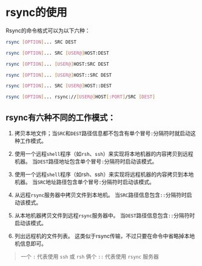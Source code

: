 # rsync的使用

Rsync的命令格式可以为以下六种：

```sh
rsync [OPTION]... SRC DEST

rsync [OPTION]... SRC [USER@]HOST:DEST

rsync [OPTION]... [USER@]HOST:SRC DEST

rsync [OPTION]... [USER@]HOST::SRC DEST

rsync [OPTION]... SRC [USER@]HOST::DEST

rsync [OPTION]... rsync://[USER@]HOST[:PORT]/SRC [DEST] 
```

## rsync有六种不同的工作模式：

1. 拷贝本地文件；当`SRC`和`DEST`路径信息都不包含有单个冒号`:`分隔符时就启动这种工作模式。

2. 使用一个远程`shell`程序（如`rsh`、`ssh`）来实现将本地机器的内容拷贝到远程机器。
    当`DEST`路径地址包含单个冒号`:`分隔符时启动该模式。

3. 使用一个远程`shell`程序（如rsh、ssh）来实现将远程机器的内容拷贝到本地机器。
    当`SRC`地址路径包含单个冒号`:`分隔符时启动该模式。

4. 从远程`rsync`服务器中拷贝文件到本地机。
    当`SRC`路径信息包含`::`分隔符时启动该模式。

5. 从本地机器拷贝文件到远程`rsync`服务器中。
    当`DEST`路径信息包含`::`分隔符时启动该模式。

6. 列出远程机的文件列表。
    这类似于rsync传输，不过只要在命令中省略掉本地机信息即可。

> 一个 `:` 代表使用 `ssh` 或 `rsh`
> 俩个 `::` 代表使用 `rsync` 服务器
